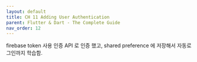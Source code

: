 ```yaml
---
layout: default
title: CH 11 Adding User Authentication
parent: Flutter & Dart - The Complete Guide
nav_order: 12
---
```


firebase token 사용 인증 API 로 인증 했고, shared preference 에 저장해서 자동로그인까지 학습함.

